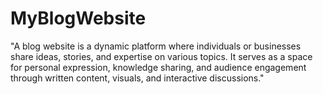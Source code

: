 # MyBlogWebsite
"A blog website is a dynamic platform where individuals or businesses share ideas, stories, and expertise on various topics. It serves as a space for personal expression, knowledge sharing, and audience engagement through written content, visuals, and interactive discussions."
